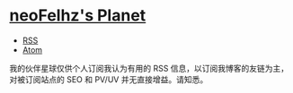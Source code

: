 # [neoFelhz's Planet](https://planet.nfz.moe)

- [RSS](https://planet.nfz.moe/rss.xml)
- [Atom](https://planet.nfz.moe/atom.xml)

我的伙伴星球仅供个人订阅我认为有用的 RSS 信息，以订阅我博客的友链为主，对被订阅站点的 SEO 和 PV/UV 并无直接增益。请知悉。
